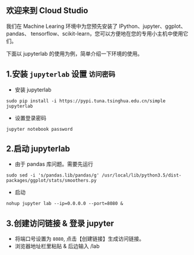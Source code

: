 ## 欢迎来到 Cloud Studio

我们在 Machine Learing 环境中为您预先安装了 IPython、jupyter、ggplot、pandas、
tensorflow、scikit-learn，您可以方便地在您的专用小主机中使用它们。

下面以 jupyterlab 的使用为例，简单介绍一下环境的使用。

## 1.安装 `jupyterlab`  设置 `访问密码`
- 安装 jupyterlab
```
sudo pip install -i https://pypi.tuna.tsinghua.edu.cn/simple jupyterlab
```
- 设置登录密码
```
jupyter notebook password
```

## 2.启动 jupyterlab
- 由于 pandas 库问题。需要先运行
 ```
 sudo sed -i 's/pandas.lib/pandas/g' /usr/local/lib/python3.5/dist-packages/ggplot/stats/smoothers.py
 ```
 - 启动
 ```
 nohup jupyter lab --ip=0.0.0.0 --port=8080 &
 ```
## 3.创建访问链接 & 登录 jupyter
- 将端口号设置为 `8080`, 点击【创建链接】生成访问链接。
- 浏览器地址栏里粘贴 & 后边输入 /lab